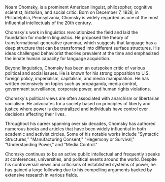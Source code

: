 
Noam Chomsky, is a prominent American linguist, philosopher, cognitive scientist, historian, and social critic. Born on December 7, 1928, in Philadelphia, Pennsylvania, Chomsky is widely regarded as one of the most influential intellectuals of the 20th century.

Chomsky's work in linguistics revolutionized the field and laid the foundation for modern linguistics. He proposed the theory of transformational-generative grammar, which suggests that language has a deep structure that can be transformed into different surface structures. His ideas challenged behaviorist theories prevalent at the time and emphasized the innate human capacity for language acquisition.

Beyond linguistics, Chomsky has been an outspoken critic of various political and social issues. He is known for his strong opposition to U.S. foreign policy, imperialism, capitalism, and media manipulation. He has written extensively on topics such as propaganda, media control, government surveillance, corporate power, and human rights violations.

Chomsky's political views are often associated with anarchism or libertarian socialism. He advocates for a society based on principles of liberty and justice where power is decentralized and individuals have control over decisions affecting their lives.

Throughout his career spanning over six decades, Chomsky has authored numerous books and articles that have been widely influential in both academic and activist circles. Some of his notable works include "Syntactic Structures," "Manufacturing Consent," "Hegemony or Survival," "Understanding Power," and "Media Control."

Chomsky continues to be an active public intellectual and frequently speaks at conferences, universities, and political events around the world. Despite his controversial views and criticisms of established systems of power, he has gained a large following due to his compelling arguments backed by extensive research in various fields.
